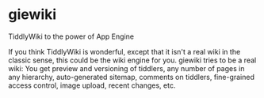 giewiki
=======

TiddlyWiki to the power of App Engine

If you think TiddlyWiki is wonderful, except that it isn't a real wiki in the classic sense, this could be the wiki engine for you. giewiki tries to be a real wiki: You get preview and versioning of tiddlers, any number of pages in any hierarchy, auto-generated sitemap, comments on tiddlers, fine-grained access control, image upload, recent changes, etc. 
